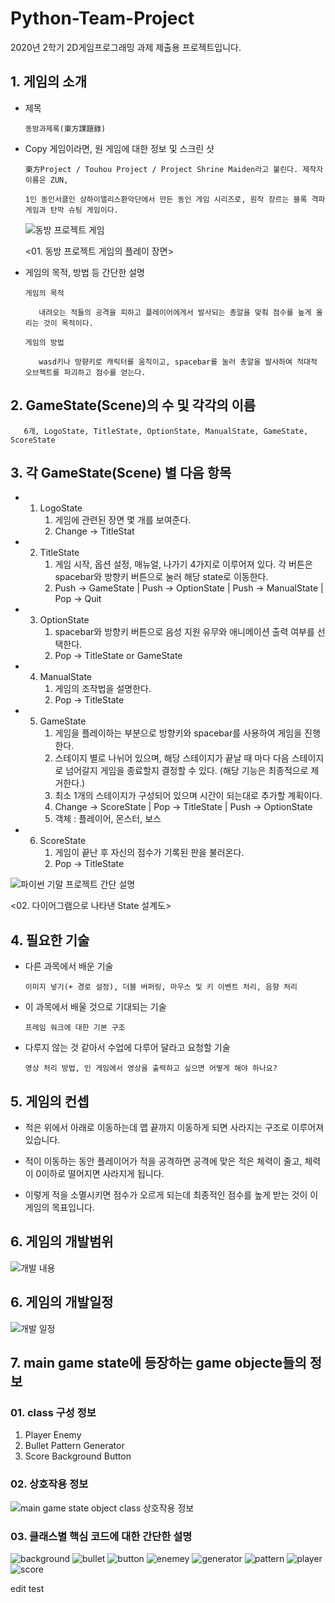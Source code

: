 # Python-Team-Project
2020년 2학기 2D게임프로그래밍 과제 제출용 프로젝트입니다.

## 1.	게임의 소개

- 제목


      동방과제록(東方課題錄)
    
- Copy 게임이라면, 원 게임에 대한 정보 및 스크린 샷
	    
      東方Project / Touhou Project / Project Shrine Maiden라고 불린다. 제작자 이름은 ZUN, 
      
      1인 동인서클인 상하이앨리스환악단에서 만든 동인 게임 시리즈로, 원작 장르는 블록 격파 게임과 탄막 슈팅 게임이다.
      
      
     ![동방 프로젝트 게임](https://user-images.githubusercontent.com/27701868/94260060-756e4a80-ff6a-11ea-9ac4-6052f87450d5.jpg)
      
     <01. 동방 프로젝트 게임의 플레이 장면>

- 게임의 목적, 방법 등 간단한 설명

      게임의 목적  
      
         내려오는 적들의 공격을 피하고 플레이어에게서 발사되는 총알을 맞춰 점수를 높게 올리는 것이 목적이다.

      게임의 방법  
      
         wasd키나 방향키로 캐릭터를 움직이고, spacebar를 눌러 총알을 발사하여 적대적 오브젝트를 파괴하고 점수를 얻는다.


## 2.	GameState(Scene)의 수 및 각각의 이름
    
       6개, LogoState, TitleState, OptionState, ManualState, GameState, ScoreState



## 3.	각 GameState(Scene) 별 다음 항목


-	1. LogoState
       1. 게임에 관련된 장면 몇 개를 보여준다.
       2. Change -> TitleStat  
       
       
-	2. TitleState
       1. 게임 시작, 옵션 설정, 매뉴얼, 나가기 4가지로 이루어져 있다. 각 버튼은 spacebar와 방향키 버튼으로 눌러 해당 state로 이동한다.
       2. Push -> GameState | Push -> OptionState | Push -> ManualState | Pop -> Quit


-	3. OptionState
       1. spacebar와 방향키 버튼으로 음성 지원 유무와 애니메이션 출력 여부를 선택한다.
       2. Pop -> TitleState or GameState


-	4. ManualState
       1. 게임의 조작법을 설명한다.
       2. Pop -> TitleState


-	5. GameState
       1. 게임을 플레이하는 부분으로 방향키와 spacebar를 사용하여 게임을 진행한다.
       2. 스테이지 별로 나뉘어 있으며, 해당 스테이지가 끝날 때 마다 다음 스테이지로 넘어갈지 게임을 종료할지 결정할 수 있다. (해당 기능은 최종적으로 제거한다.)
       3. 최소 1개의 스테이지가 구성되어 있으며 시간이 되는대로 추가할 계획이다.
       4. Change -> ScoreState | Pop -> TitleState | Push -> OptionState
       5. 객체 : 플레이어, 몬스터, 보스


-	6. ScoreState
       1. 게임이 끝난 후 자신의 점수가 기록된 판을 불러온다.
       2. Pop -> TitleState
 
 
 
 
 ![파이썬 기말 프로젝트 간단 설명](https://user-images.githubusercontent.com/27701868/94259859-1c061b80-ff6a-11ea-96bc-4d3775052547.png)

<02. 다이어그램으로 나타낸 State 설계도>



## 4.	필요한 기술
- 다른 과목에서 배운 기술

	  이미지 넣기(+ 경로 설정), 더블 버퍼링, 마우스 및 키 이벤트 처리, 음향 처리

- 이 과목에서 배울 것으로 기대되는 기술

	  프레임 워크에 대한 기본 구조


- 다루지 않는 것 같아서 수업에 다루어 달라고 요청할 기술

      영상 처리 방법, 인 게임에서 영상을 출력하고 싶으면 어떻게 해야 하나요?


## 5. 게임의 컨셉

-	적은 위에서 아래로 이동하는데 맵 끝까지 이동하게 되면 사라지는 구조로 이루어져 있습니다.

-	적이 이동하는 동안 플레이어가 적을 공격하면 공격에 맞은 적은 체력이 줄고, 체력이 0이하로 떨어지면 사라지게 됩니다. 

-	이렇게 적을 소멸시키면 점수가 오르게 되는데 최종적인 점수를 높게 받는 것이 이 게임의 목표입니다.




## 6. 게임의 개발범위

![개발 내용](https://user-images.githubusercontent.com/27701868/95699479-7c41d080-0c7f-11eb-9a17-68d42c805706.PNG)



## 6. 게임의 개발일정


![개발 일정](https://user-images.githubusercontent.com/27701868/95699481-7d72fd80-0c7f-11eb-8d78-1652b759234e.PNG)




## 7. main game state에 등장하는 game objecte들의 정보

### 01. class 구성 정보

1. Player	Enemy
2. Bullet	Pattern	Generator
3. Score	Background	Button


### 02. 상호작용 정보
![main game state object class 상호작용 정보](https://user-images.githubusercontent.com/27701868/99965117-c0280980-2dd7-11eb-9dd3-79645dd59685.png)


### 03. 클래스별 핵심 코드에 대한 간단한 설명
![background](https://user-images.githubusercontent.com/27701868/99965534-5825f300-2dd8-11eb-9a6b-b8520a599452.PNG)
![bullet](https://user-images.githubusercontent.com/27701868/99965542-59572000-2dd8-11eb-9a29-2e3ef8cb4645.PNG)
![button](https://user-images.githubusercontent.com/27701868/99965543-59572000-2dd8-11eb-9e36-f236005912f2.PNG)
![enemey](https://user-images.githubusercontent.com/27701868/99965545-59efb680-2dd8-11eb-8c6a-ff77400641af.PNG)
![generator](https://user-images.githubusercontent.com/27701868/99965548-5a884d00-2dd8-11eb-9d0d-ecf01986542c.PNG)
![pattern](https://user-images.githubusercontent.com/27701868/99965550-5a884d00-2dd8-11eb-9128-f489a3202873.PNG)
![player](https://user-images.githubusercontent.com/27701868/99965552-5b20e380-2dd8-11eb-9332-ddabf9ada8ff.PNG)
![score](https://user-images.githubusercontent.com/27701868/99965555-5b20e380-2dd8-11eb-88d4-02867315c98a.PNG)



edit test
